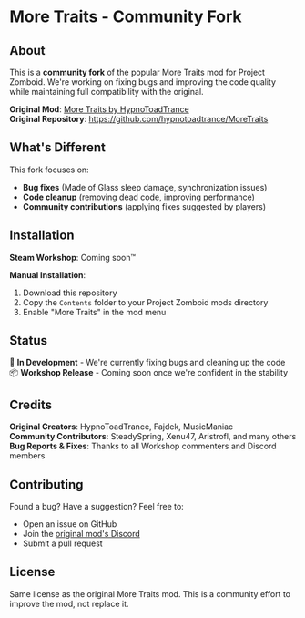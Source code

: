 # More Traits - Community Fork

## About

This is a **community fork** of the popular More Traits mod for Project Zomboid. We're working on fixing bugs and improving the code quality while maintaining full compatibility with the original.

**Original Mod**: [More Traits by HypnoToadTrance](https://steamcommunity.com/sharedfiles/filedetails/?id=1299328280)  
**Original Repository**: https://github.com/hypnotoadtrance/MoreTraits

## What's Different

This fork focuses on:
- **Bug fixes** (Made of Glass sleep damage, synchronization issues)
- **Code cleanup** (removing dead code, improving performance)
- **Community contributions** (applying fixes suggested by players)

## Installation

**Steam Workshop**: Coming soon™  

**Manual Installation**:
1. Download this repository
2. Copy the `Contents` folder to your Project Zomboid mods directory
3. Enable "More Traits" in the mod menu

## Status

🔧 **In Development** - We're currently fixing bugs and cleaning up the code  
📦 **Workshop Release** - Coming soon once we're confident in the stability

## Credits

**Original Creators**: HypnoToadTrance, Fajdek, MusicManiac  
**Community Contributors**: SteadySpring, Xenu47, Aristrofl, and many others  
**Bug Reports & Fixes**: Thanks to all Workshop commenters and Discord members

## Contributing

Found a bug? Have a suggestion? Feel free to:
- Open an issue on GitHub
- Join the [original mod's Discord](https://discord.gg/6Czm3uqn4z)
- Submit a pull request

## License

Same license as the original More Traits mod. This is a community effort to improve the mod, not replace it.
